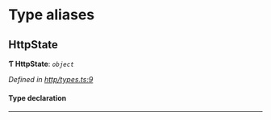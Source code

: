 

# Type aliases

<a id="httpstate"></a>

##  HttpState

**Ƭ HttpState**: *`object`*

*Defined in [http/types.ts:9](https://github.com/polkadot-js/api/blob/cfa27ff/packages/rpc-provider/src/http/types.ts#L9)*

#### Type declaration

___

